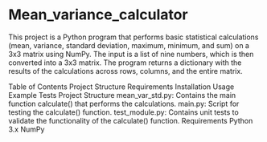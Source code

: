 ﻿# Mean_variance_calculator
This project is a Python program that performs basic statistical calculations (mean, variance, standard deviation, maximum, minimum, and sum) on a 3x3 matrix using NumPy. The input is a list of nine numbers, which is then converted into a 3x3 matrix. The program returns a dictionary with the results of the calculations across rows, columns, and the entire matrix.

Table of Contents
Project Structure
Requirements
Installation
Usage
Example
Tests
Project Structure
mean_var_std.py: Contains the main function calculate() that performs the calculations.
main.py: Script for testing the calculate() function.
test_module.py: Contains unit tests to validate the functionality of the calculate() function.
Requirements
Python 3.x
NumPy
